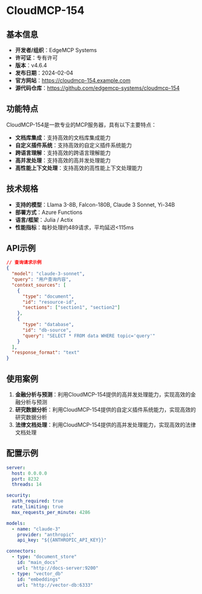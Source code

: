# CloudMCP-154

## 基本信息

- **开发者/组织**：EdgeMCP Systems
- **许可证**：专有许可
- **版本**：v4.6.4
- **发布日期**：2024-02-04
- **官方网站**：https://cloudmcp-154.example.com
- **源代码仓库**：https://github.com/edgemcp-systems/cloudmcp-154

## 功能特点

CloudMCP-154是一款专业的MCP服务器，具有以下主要特点：

- **文档库集成**：支持高效的文档库集成能力
- **自定义插件系统**：支持高效的自定义插件系统能力
- **跨语言理解**：支持高效的跨语言理解能力
- **高并发处理**：支持高效的高并发处理能力
- **高性能上下文处理**：支持高效的高性能上下文处理能力


## 技术规格

- **支持的模型**：Llama 3-8B, Falcon-180B, Claude 3 Sonnet, Yi-34B
- **部署方式**：Azure Functions
- **语言/框架**：Julia / Actix
- **性能指标**：每秒处理约489请求，平均延迟<115ms

## API示例

```json
// 查询请求示例
{
  "model": "claude-3-sonnet",
  "query": "用户查询内容",
  "context_sources": [
    {
      "type": "document",
      "id": "resource-id",
      "sections": ["section1", "section2"]
    },
    {
      "type": "database",
      "id": "db-source",
      "query": "SELECT * FROM data WHERE topic='query'"
    }
  ],
  "response_format": "text"
}
```

## 使用案例

1. **金融分析与预测**：利用CloudMCP-154提供的高并发处理能力，实现高效的金融分析与预测
2. **研究数据分析**：利用CloudMCP-154提供的自定义插件系统能力，实现高效的研究数据分析
3. **法律文档处理**：利用CloudMCP-154提供的高并发处理能力，实现高效的法律文档处理


## 配置示例

```yaml
server:
  host: 0.0.0.0
  port: 8232
  threads: 14

security:
  auth_required: true
  rate_limiting: true
  max_requests_per_minute: 4286

models:
  - name: "claude-3"
    provider: "anthropic"
    api_key: "${{ANTHROPIC_API_KEY}}"

connectors:
  - type: "document_store"
    id: "main_docs"
    url: "http://docs-server:9200"
  - type: "vector_db"
    id: "embeddings"
    url: "http://vector-db:6333"
```
